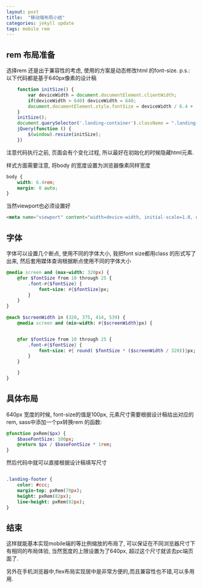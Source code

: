 ```yaml
---
layout: post
title:  "移动端布局小结"
categories: jekyll update
tags: mobile rem
---
```



## rem 布局准备
选择rem 还是出于兼容性的考虑, 使用的方案是动态修改html 的font-size.
p.s.: 以下代码都是基于640px像素的设计稿

```javascript
	function initSize() {
		var deviceWidth = document.documentElement.clientWidth;
		if(deviceWidth > 640) deviceWidth = 640;
		document.documentElement.style.fontSize = deviceWidth / 6.4 + 'px';
	}
	initSize();
	document.querySelector('.landing-container').className = ".landing-container";  // delete hide class
	jQuery(function () {
		$(window).resize(initSize);
	})
```

注意代码执行之前, 页面会有个变化过程, 所以最好在初始化的时候隐藏html元素.

样式方面需要注意, 将body 的宽度设置为浏览器像素同样宽度

```css
body {
	width: 6.4rem;
	margin: 0 auto;
}
```

当然viewport也必须设置好

```html
<meta name="viewport" content="width=device-width, initial-scale=1.0, user-scalable=0, minimum-scale=1.0, maximum-scale=1.0">
```

## 字体
字体可以设置几个断点, 使用不同的字体大小, 我把font size都用class 的形式写了出来, 然后套用媒体查询根据断点使用不同的字体大小

```sass
@media screen and (max-width: 320px) {
	@for $fontSize from 10 through 25 {
		.font-#{$fontSize} {
			font-size: #{$fontSize}px;
		}
	}
}
	
@each $screenWidth in (320, 375, 414, 539) {
	@media screen and (min-width: #{$screenWidth}px) {


	@for $fontSize from 10 through 25 {
		.font-#{$fontSize} {
			font-size: #{ round( $fontSize * ($screenWidth / 320))}px;
		}
	}

	}
}

```

## 具体布局

640px 宽度的时候, font-size的值是100px, 元素尺寸需要根据设计稿给出对应的rem, sass中添加一个px转换rem 的函数:

```sass
@function pxRem($px) {
	$baseFontSize: 100px;
	@return $px / $baseFontSize * 1rem;
}
```

然后代码中就可以直接根据设计稿填写尺寸

```sass

.landing-footer {
	color: #ccc;
	margin-top: pxRem(70px);
	height: pxRem(82px);
	line-height: pxRem(82px);
}

```


## 结束

这样就能基本实现mobile端的等比例缩放的布局了, 可以保证在不同浏览器尺寸下有相同的布局体验,
当然宽度的上限设置为了640px, 超过这个尺寸就该去pc端页面了.

另外在手机浏览器中,flex布局实现居中是非常方便的,而且兼容性也不错,可以多用用.
